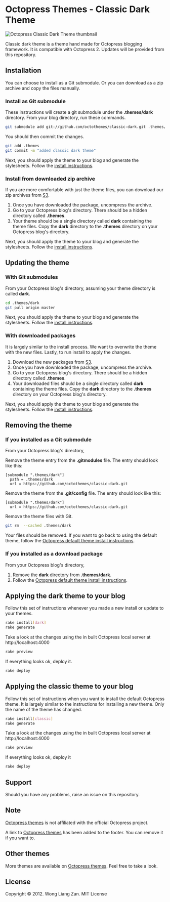 # Octopress Themes - Classic Dark Theme

![Octopress Classic Dark Theme thumbnail](https://s3.amazonaws.com/static.octopressthemes.com/thumbnails/dark-thumbnail.png)

Classic dark theme is a theme hand made for Octopress blogging framework. It is compatible with Octopress 2. Updates will be provided from this repository.

## Installation

You can choose to install as a Git submodule. Or you can download as a zip archive and copy the files manually.

### Install as Git submodule

These instructions will create a git submodule under the __.themes/dark__ directory. From your blog directory, run these commands.

``` sh
git submodule add git://github.com/octothemes/classic-dark.git .themes/dark
```

You should then commit the changes.

``` sh
git add .themes
git commit -m "added classic dark theme"
```

Next, you should apply the theme to your blog and generate the stylesheets. Follow the [install instructions](#applying-the-dark-theme-to-your-blog).

### Install from downloaded zip archive

If you are more comfortable with just the theme files, you can download our zip archives from [S3](https://s3.amazonaws.com/static.octopressthemes.com/themes/classic-dark-v0.1.0.zip).

1. Once you have downloaded the package, uncompress the archive.
2. Go to your Octopress blog's directory. There should be a hidden directory called __.themes__.
3. Your theme should be a single directory called __dark__ containing the theme files. Copy the __dark__ directory to the __.themes__ directory on your Octopress blog's directory.

Next, you should apply the theme to your blog and generate the stylesheets. Follow the [install instructions](#applying-the-dark-theme-to-your-blog).

## Updating the theme

### With Git submodules

From your Octopress blog's directory, assuming your theme directory is called __dark__.

``` sh
cd .themes/dark
git pull origin master
```

Next, you should apply the theme to your blog and generate the stylesheets. Follow the [install instructions](#applying-the-dark-theme-to-your-blog).

### With downloaded packages

It is largely similar to the install process. We want to overwrite the theme with the new files. Lastly, to run install to apply the changes.

1. Download the new packages from [S3](https://s3.amazonaws.com/static.octopressthemes.com/themes/classic-dark-v0.1.0.zip).
2. Once you have downloaded the package, uncompress the archive.
3. Go to your Octopress blog's directory. There should be a hidden directory called __.themes__.
4. Your downloaded files should be a single directory called __dark__ containing the theme files. Copy the __dark__ directory to the __.themes__ directory on your Octopress blog's directory.

Next, you should apply the theme to your blog and generate the stylesheets. Follow the [install instructions](#applying-the-dark-theme-to-your-blog).

## Removing the theme

### If you installed as a Git submodule

From your Octopress blog's directory,

Remove the theme entry from the __.gitmodules__ file. The entry should look like this:
```
[submodule ".themes/dark"]
  path = .themes/dark
  url = https://github.com/octothemes/classic-dark.git
```

Remove the theme from the __.git/config__ file. The entry should look like this:
```
[submodule ".themes/dark"]
  url = https://github.com/octothemes/classic-dark.git
```

Remove the theme files with Git.
``` sh
git rm  --cached .themes/dark
```

Your files should be removed. If you want to go back to using the default theme, follow the [Octopress default theme install instructions](#applying-the-classic-theme-to-your-blog).

### If you installed as a download package

From your Octopress blog's directory,

1. Remove the __dark__ directory from __.themes/dark__.
2. Follow the [Octopress default theme install instructions](#applying-the-classic-theme-to-your-blog).

## Applying the dark theme to your blog

Follow this set of instructions whenever you made a new install or update to your themes.

``` sh
rake install[dark]
rake generate
```

Take a look at the changes using the in built Octopress local server at http://localhost:4000

``` sh
rake preview
```

If everything looks ok, deploy it.

``` sh
rake deploy
```

## Applying the classic theme to your blog

Follow this set of instructions when you want to install the default Octopress theme. It is largely similar to the instructions for installing a new theme. Only the name of the theme has changed.

``` sh
rake install[classic]
rake generate
```

Take a look at the changes using the in built Octopress local server at http://localhost:4000

``` sh
rake preview
```

If everything looks ok, deploy it

``` sh
rake deploy
```

## Support

Should you have any problems, raise an issue on this repository.

## Note

[Octopress themes](http://octopressthemes.com) is not affiliated with the official Octopress project.

A link to [Octopress themes](http://octopressthemes.com) has been added to the footer. You can remove it if you want to.

## Other themes

More themes are available on [Octopress themes](http://octopressthemes.com). Feel free to take a look.

## License

Copyright &copy; 2012. Wong Liang Zan. MIT License

